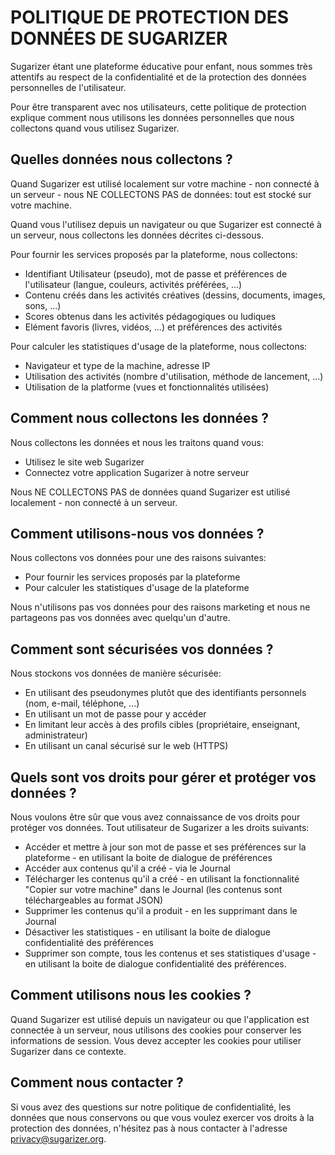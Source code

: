 # POLITIQUE DE PROTECTION DES DONNÉES DE SUGARIZER

Sugarizer étant une plateforme éducative pour enfant, nous sommes très attentifs au respect de la confidentialité et de la protection des données personnelles de l'utilisateur.

Pour être transparent avec nos utilisateurs, cette politique de protection explique comment nous utilisons les données personnelles que nous collectons quand vous utilisez Sugarizer.

## Quelles données nous collectons ?

Quand Sugarizer est utilisé localement sur votre machine - non connecté à un serveur - nous NE COLLECTONS PAS de données: tout est stocké sur votre machine.

Quand vous l'utilisez depuis un navigateur ou que Sugarizer est connecté à un serveur, nous collectons les données décrites ci-dessous.

Pour fournir les services proposés par la plateforme, nous collectons:

- Identifiant Utilisateur (pseudo), mot de passe et préférences de l'utilisateur (langue, couleurs, activités préférées, ...)
- Contenu créés dans les activités créatives (dessins, documents, images, sons, ...)
- Scores obtenus dans les activités pédagogiques ou ludiques
- Elément favoris (livres, vidéos, ...) et préférences des activités

Pour calculer les statistiques d'usage de la plateforme, nous collectons:

- Navigateur et type de la machine, adresse IP
- Utilisation des activités (nombre d'utilisation, méthode de lancement, ...)
- Utilisation de la platforme (vues et fonctionnalités utilisées)

## Comment nous collectons les données ?

Nous collectons les données et nous les traitons quand vous:

- Utilisez le site web Sugarizer
- Connectez votre application Sugarizer à notre serveur

Nous NE COLLECTONS PAS de données quand Sugarizer est utilisé localement - non connecté à un serveur.

## Comment utilisons-nous vos données ?

Nous collectons vos données pour une des raisons suivantes:

- Pour fournir les services proposés par la plateforme
- Pour calculer les statistiques d'usage de la plateforme

Nous n'utilisons pas vos données pour des raisons marketing et nous ne partageons pas vos données avec quelqu'un d'autre.


## Comment sont sécurisées vos données ?

Nous stockons vos données de manière sécurisée:

- En utilisant des pseudonymes plutôt que des identifiants personnels (nom, e-mail, téléphone, ...)
- En utilisant un mot de passe pour y accéder
- En limitant leur accès à des profils cibles (propriétaire, enseignant, administrateur)
- En utilisant un canal sécurisé sur le web (HTTPS)


## Quels sont vos droits pour gérer et protéger vos données ?

Nous voulons être sûr que vous avez connaissance de vos droits pour protéger vos données. Tout utilisateur de Sugarizer a les droits suivants:

- Accéder et mettre à jour son mot de passe et ses préférences sur la plateforme - en utilisant la boite de dialogue de préférences
- Accéder aux contenus qu'il a créé - via le Journal
- Télécharger les contenus qu'il a créé - en utilisant la fonctionnalité "Copier sur votre machine" dans le Journal (les contenus sont téléchargeables au format JSON)
- Supprimer les contenus qu'il a produit - en les supprimant dans le Journal
- Désactiver les statistiques - en utilisant la boite de dialogue confidentialité des préférences
- Supprimer son compte, tous les contenus et ses statistiques d'usage - en utilisant la boite de dialogue confidentialité des préférences.

## Comment utilisons nous les cookies ?

Quand Sugarizer est utilisé depuis un navigateur ou que l'application est connectée à un serveur, nous utilisons des cookies pour conserver les informations de session. Vous devez accepter les cookies pour utiliser Sugarizer dans ce contexte.

## Comment nous contacter ?

Si vous avez des questions sur notre politique de confidentialité, les données que nous conservons ou que vous voulez exercer vos droits à la protection des données, n'hésitez pas à nous contacter à l'adresse privacy@sugarizer.org.

